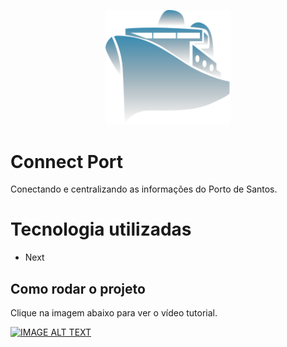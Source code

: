 <p align="center">
    <img src="./docs/icon.svg" alt="Connect Porto" width="200"/>
</p>

# Connect Port

Conectando e centralizando as informações do Porto de Santos.

# Tecnologia utilizadas

- Next

## Como rodar o projeto

Clique na imagem abaixo para ver o vídeo tutorial.

[![IMAGE ALT TEXT](https://img.youtube.com/vi/9Klp66yejRA/0.jpg)](https://www.youtube.com/watch?v=9Klp66yejRA "Tutorial Connect Port")